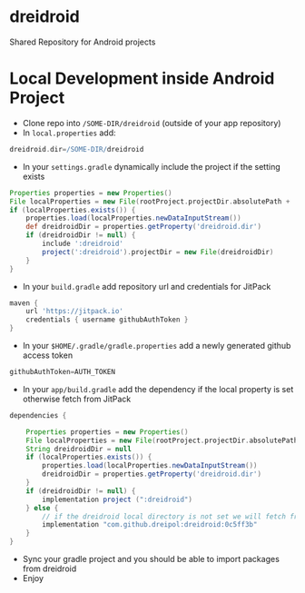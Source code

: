 # dreidroid
Shared Repository for Android projects

# Local Development inside Android Project
* Clone repo into `/SOME-DIR/dreidroid` (outside of your app repository)
* In `local.properties` add:
```groovy
dreidroid.dir=/SOME-DIR/dreidroid
```
* In your `settings.gradle` dynamically include the project if the setting exists
```groovy
Properties properties = new Properties()
File localProperties = new File(rootProject.projectDir.absolutePath + '/local.properties')
if (localProperties.exists()) {
    properties.load(localProperties.newDataInputStream())
    def dreidroidDir = properties.getProperty('dreidroid.dir')
    if (dreidroidDir != null) {
        include ':dreidroid'
        project(':dreidroid').projectDir = new File(dreidroidDir)
    }
}
```
* In your `build.gradle` add repository url and credentials for JitPack
```groovy
maven {
    url 'https://jitpack.io'
    credentials { username githubAuthToken }
}
```
* In your `$HOME/.gradle/gradle.properties` add a newly generated github access token
```groovy
githubAuthToken=AUTH_TOKEN
```
* In your `app/build.gradle` add the dependency if the local property is set otherwise fetch from JitPack
```groovy
dependencies {

    Properties properties = new Properties()
    File localProperties = new File(rootProject.projectDir.absolutePath + '/local.properties')
    String dreidroidDir = null
    if (localProperties.exists()) {
        properties.load(localProperties.newDataInputStream())
        dreidroidDir = properties.getProperty('dreidroid.dir')
    }
    if (dreidroidDir != null) {
        implementation project (":dreidroid")
    } else {
        // if the dreidroid local directory is not set we will fetch from github
        implementation "com.github.dreipol:dreidroid:0c5ff3b"
    }
}
```
* Sync your gradle project and you should be able to import packages from dreidroid
* Enjoy